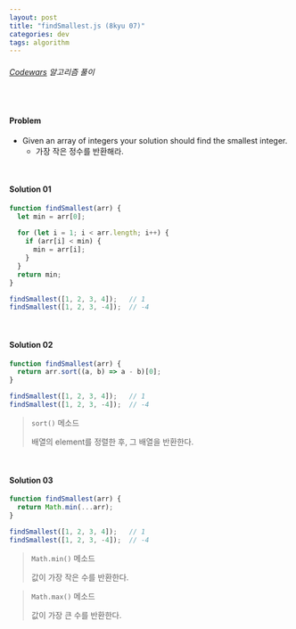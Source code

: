 ```yaml
---
layout: post
title: "findSmallest.js (8kyu 07)"
categories: dev
tags: algorithm
---
```


###### [Codewars](https://www.codewars.com) 알고리즘 풀이

<br>

#### Problem

- Given an array of integers your solution should find the smallest integer.
  - 가장 작은 정수를 반환해라.

<br>

#### Solution 01

```js
function findSmallest(arr) {
  let min = arr[0];
  
  for (let i = 1; i < arr.length; i++) {
    if (arr[i] < min) {
      min = arr[i];
    }
  }
  return min;
}

findSmallest([1, 2, 3, 4]);   // 1
findSmallest([1, 2, 3, -4]);  // -4
```

<br>

#### Solution 02

```js
function findSmallest(arr) {
  return arr.sort((a, b) => a - b)[0];
}

findSmallest([1, 2, 3, 4]);   // 1
findSmallest([1, 2, 3, -4]);  // -4
```

> `sort()` 메소드
>
> 배열의 element를 정렬한 후, 그 배열을 반환한다.

<br>

#### Solution 03

```js
function findSmallest(arr) {
  return Math.min(...arr);
}

findSmallest([1, 2, 3, 4]);   // 1
findSmallest([1, 2, 3, -4]);  // -4
```

> `Math.min()` 메소드
>
> 값이 가장 작은 수를 반환한다.

> `Math.max()` 메소드
>
> 값이 가장 큰 수를 반환한다.

<br>

<br>